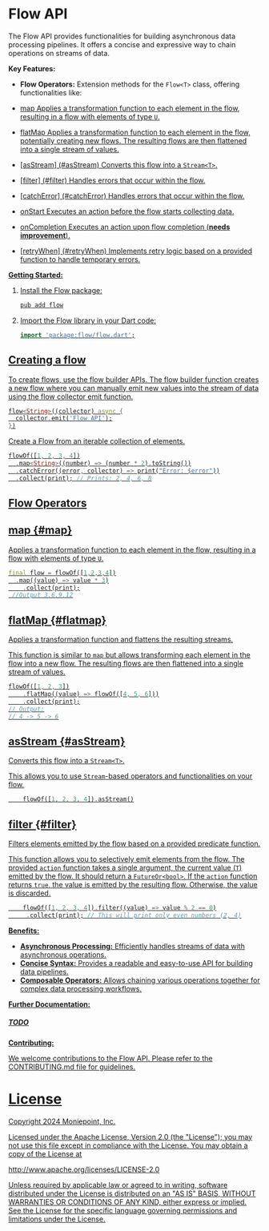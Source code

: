 # Flow API

The Flow API provides functionalities for building asynchronous data processing pipelines. It offers a concise and expressive way to chain operations on streams of data.

**Key Features:**

* **Flow Operators:** Extension methods for the `Flow<T>` class, offering functionalities like:

* [map<U>](#map) Applies a transformation function to each element in the flow, resulting in a flow with elements of type `U`.
* [flatMap](#flatmap) Applies a transformation function to each element in the flow, potentially creating new flows. The resulting flows are then flattened into a single stream of values.
* [asStream] (#asStream) Converts this flow into a `Stream<T>`.
* [filter] (#filter)  Handles errors that occur within the flow.
* [catchError] (#catchError)  Handles errors that occur within the flow.
* [onStart](#onstart) Executes an action before the flow starts collecting data.
* [onCompletion](#onCompletion) Executes an action upon flow completion (**needs improvement**).
* [retryWhen] (#retryWhen) Implements retry logic based on a provided function to handle temporary errors.

**Getting Started:**

1. Install the Flow package:
   ```bash
   pub add flow
   ```

2. Import the Flow library in your Dart code:
   ```dart
   import 'package:flow/flow.dart';
   ```

## Creating a flow

To create flows, use the flow builder APIs. The flow builder function creates a new flow where you can manually emit new values into the stream of data using the flow collector emit function.

```dart
flow<String>((collector) async {
  collector.emit('Flow API');
})

```
Create a Flow from an iterable collection of elements.
```dart
flowOf([1, 2, 3, 4])
  .map<String>((number) => (number * 2).toString())
  .catchError((error, collector) => print("Error: $error"))
  .collect(print); // Prints: 2, 4, 6, 8
```

## Flow Operators

## map<U> {#map}
Applies a transformation function to each element in the flow, resulting in a flow with elements of type `U`.

```dart
final flow = flowOf([1,2,3,4])
  .map((value) => value * 3)
    .collect(print);
 //Output 3,6,9,12
```


## flatMap {#flatmap}
Applies a transformation function and flattens the resulting streams.

This function is similar to `map` but allows transforming each element in the flow into a new flow. The resulting flows are then flattened into a single stream of values.

```dart
flowOf([1, 2, 3])
    .flatMap((value) => flowOf([4, 5, 6]))
    .collect(print);
// Output:
// 4 -> 5 -> 6
```

## asStream {#asStream}
Converts this flow into a `Stream<T>`.

This allows you to use `Stream`-based operators and functionalities on your flow.

 ```dart
     flowOf([1, 2, 3, 4]).asStream()
 ```


## filter {#filter}
Filters elements emitted by the flow based on a provided predicate function.

This function allows you to selectively emit elements from the flow. The provided `action` function takes a single argument, the current  value (`T`) emitted by the flow. 
It should return a `FutureOr<bool>`. If the `action` function returns `true`, the value is emitted by the resulting flow. Otherwise, the value is discarded.
  
 ```dart
     flowOf([1, 2, 3, 4]).filter((value) => value % 2 == 0)
      .collect(print); // This will print only even numbers (2, 4)
  ```





**Benefits:**

* **Asynchronous Processing:** Efficiently handles streams of data with asynchronous operations.
* **Concise Syntax:** Provides a readable and easy-to-use API for building data pipelines.
* **Composable Operators:** Allows chaining various operations together for complex data processing workflows.



**Further Documentation:**

##### TODO

**Contributing:**

We welcome contributions to the Flow API. Please refer to the CONTRIBUTING.md file for guidelines.

License
=======

Copyright 2024 Moniepoint, Inc.

Licensed under the Apache License, Version 2.0 (the "License");
you may not use this file except in compliance with the License.
You may obtain a copy of the License at

http://www.apache.org/licenses/LICENSE-2.0

Unless required by applicable law or agreed to in writing, software
distributed under the License is distributed on an "AS IS" BASIS,
WITHOUT WARRANTIES OR CONDITIONS OF ANY KIND, either express or implied.
See the License for the specific language governing permissions and
limitations under the License.



